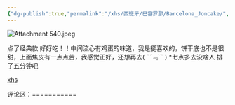 ```yaml
---
{"dg-publish":true,"permalink":"/xhs/西班牙/巴塞罗那/Barcelona_Joncake/","tags":["rednote","巴塞罗那"],"updated":"2025-04-18T20:27:37.667+08:00"}
---
```


![Attachment 540.jpeg](/img/user/xhs/%E8%A5%BF%E7%8F%AD%E7%89%99/%E5%B7%B4%E5%A1%9E%E7%BD%97%E9%82%A3/Photo-Barcelona/Attachment%20540.jpeg)

点了经典款 好好吃！！中间流心有鸡蛋的味道，我是挺喜欢的，饼干底也不是很甜，上面焦皮有一点点苦，我感觉正好，还想再去( ﻿˶﻿´﹃`˵﻿ )
*七点多去没啥人 排了五分钟吧

[xhs](https://www.xiaohongshu.com/explore/64a83d1e0000000034015cec?xsec_token=ABPlpWW_Sbjmy5k7ImJYC_z0uAt7yzFkywnuIRGfhGfxM=&xsec_source=pc_user)

评论区：===========


